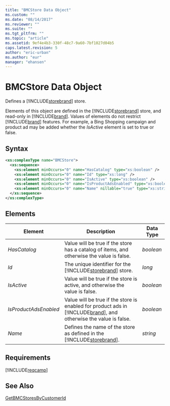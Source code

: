 ```yaml
---
title: "BMCStore Data Object"
ms.custom: ""
ms.date: "08/14/2017"
ms.reviewer: ""
ms.suite: ""
ms.tgt_pltfrm: ""
ms.topic: "article"
ms.assetid: 9ef4e4b3-330f-48c7-9a60-7bf1027d04b5
caps.latest.revision: 5
author: "eric-urban"
ms.author: "eur"
manager: "ehansen"
---
```

# BMCStore Data Object
Defines a [!INCLUDE[storebrand](../campaign-api/includes/storebrand.md)] store.

Elements of this object are defined in the [!INCLUDE[storebrand](../campaign-api/includes/storebrand.md)] store, and read-only in [!INCLUDE[brand](../campaign-api/includes/brand.md)].  Values of elements do not restrict [!INCLUDE[brand](../campaign-api/includes/brand.md)] features. For example, a Bing Shopping campaign and product ad may be added whether the *IsActive* element is set to true or false.

## Syntax

```xml
<xs:complexType name="BMCStore">
  <xs:sequence>
    <xs:element minOccurs="0" name="HasCatalog" type="xs:boolean" />
    <xs:element minOccurs="0" name="Id" type="xs:long" />
    <xs:element minOccurs="0" name="IsActive" type="xs:boolean" />
    <xs:element minOccurs="0" name="IsProductAdsEnabled" type="xs:boolean" />
    <xs:element minOccurs="0" name="Name" nillable="true" type="xs:string" />
  </xs:sequence>
</xs:complexType>
```

## <a name="Elements"></a>Elements

|Element|Description|Data Type|
|-----------|---------------|-------------|
|*HasCatalog*|Value will be true if the store has a catalog of items, and otherwise the value is false.|*boolean*|
|*Id*|The unique identifier for the  [!INCLUDE[storebrand](../campaign-api/includes/storebrand.md)] store.|*long*|
|*IsActive*|Value will be true if the store is active, and otherwise the value is false.|*boolean*|
|*IsProductAdsEnabled*|Value will be true if the store is enabled for product ads in [!INCLUDE[brand](../campaign-api/includes/brand.md)], and otherwise the value is false.|*boolean*|
|*Name*|Defines the name of the store as defined in the [!INCLUDE[storebrand](../campaign-api/includes/storebrand.md)].|*string*|

## Requirements
[!INCLUDE[reqcamp](../campaign-api/includes/reqcamp.md)]
## See Also
[GetBMCStoresByCustomerId](../campaign-api/getbmcstoresbycustomerid-service-operation.md)

